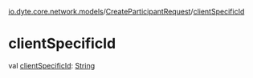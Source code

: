 [io.dyte.core.network.models](../index.md)/[CreateParticipantRequest](index.md)/[clientSpecificId](client-specific-id.md)

# clientSpecificId


val [clientSpecificId](client-specific-id.md): [String](https://kotlinlang.org/api/latest/jvm/stdlib/kotlin/-string/index.html)
